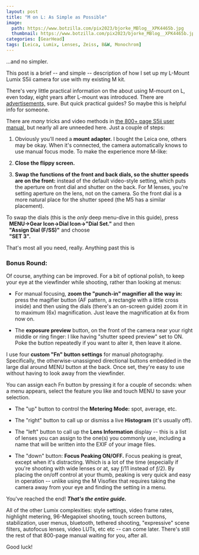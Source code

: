 ```yaml
---
layout: post
title: "M on L: As Simple as Possible"
image:
  path: https://www.botzilla.com/pix2023/bjorke_MBlog__XPK4465b.jpg
  thumbnail: https://www.botzilla.com/pix2023/bjorke_MBlog__XPK4465b.jpg
categories: [GearHead]
tags: [Leica, Lumix, Lenses, Zeiss, B&W, Monochrom]
---
```


...and no simpler.

This post is a brief -- and simple -- description of how I set up my L-Mount Lumix S5ii camera for use with my existing M kit.

There's very little practical information on the about using M-mount on L, even today, eight years after L-mount was introduced. There are <a href="https://youtu.be/p3-DWpYhuNU">advertisements,</a> sure. But quick practical guides? So maybe this is helpful info for someone.

There are _many_ tricks and video methods in <a href="https://help.na.panasonic.com/wp-content/uploads/2023/02/DCS5M2_DVQP2839ZA_ENG.pdf">the 800+ page S5ii user manual,</a> but nearly all are unneeded here. Just a couple of steps:

<!--more-->

1. Obviously you'll need a **mount adapter.** I bought the Leica one, others may be okay. When it's connected, the camera automatically knows to use manual focus mode. To make the experience more M-like:

1. **Close the flippy screen.**

2. **Swap the functions of the front and back dials, so the shutter speeds are on the front:** instead of the default video-style setting, which puts the aperture on front dial and shutter on the back. For M lenses, you're setting aperture on the lens, not on the camera. So the front dial is a more natural place for the shutter speed (the M5 has a similar placement).

To swap the dials (this is the _only_ deep menu-dive in this guide), press <br/>&nbsp;&nbsp;**MENU->Gear Icon->Dial Icon->"Dial Set."** and then <br/>&nbsp;&nbsp;**"Assign Dial (F/SS)"** and choose <br/>&nbsp;&nbsp;**"SET 3".**

That's most all you need, really. Anything past this is

### Bonus Round: 

Of course, anything can be improved. For a bit of optional polish, to keep your eye at the viewfinder while shooting, rather than looking at menus:

* For manual focusing, **zoom the "punch-in" magnifier all the way in:** press the magifier button (AF pattern, a rectangle with a little cross inside) and then using the dials (there's an on-screen guide) zoom it in to maximum (6x) magnification. Just leave the magnification at 6x  from now on.

* The **exposure preview** button, on the front of the camera near your right middle or ring finger: I like having "shutter speed preview" set to ON. Poke the button repeatedly if you want to alter it, then leave it alone.

I use four **custom "Fn" button settings** for manual photography. Specifically, the otherwise-unassigned directional buttons embedded in the large dial around MENU button at the back. Once set, they're easy to use without having to look away from the viewfinder.

You can assign each Fn button by pressing it for a couple of seconds: when a menu appears, select the feature you like and touch MENU to save your selection.

* The "up" button to control the **Metering Mode:** spot, average, etc.

* The "right" button to call up or dismiss a live **Histogram** (it's usually off).

* The "left" button to call up the **Lens Information** display -- this is a list of lenses you can assign to the one(s) you commonly use, including a name that will be written into the EXIF of your image files.

* The "down" button: **Focus Peaking ON/OFF.** Focus peaking is great, except when it's distracting. Which is a lot of the time (especially if you're shooting with wide lenses or at, say ƒ/11 instead of ƒ/2). By placing the on/off control at your thumb, peaking is very quick and easy in operation -- unlike using the M Visoflex that requires taking the camera away from your eye and finding the setting in a menu.

You've reached the end! **_That's the entire guide._**

All of the other Lumix complexities: style settings, video frame rates, highlight metering, 96-Megapixel shooting, touch screen buttons, stabilization, user menus, bluetooth, tethered shooting, "expressive" scene filters, autofocus lenses, video LUTs, etc etc -- can come later. There's still the rest of that 800-page manual waiting for you, after all.

Good luck!

